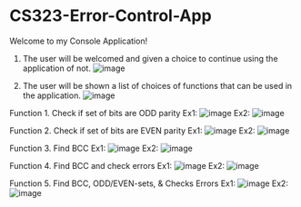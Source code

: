 # CS323-Error-Control-App

Welcome to my Console Application!

1. The user will be welcomed and given a choice to continue using the application of not.
![image](https://github.com/shanedenneycuizon/CS323-Error-Control-App/assets/111852805/cb287e27-881a-4865-ade3-0543b61c3088)

2. The user will be shown a list of choices of functions that can be used in the application.
![image](https://github.com/shanedenneycuizon/CS323-Error-Control-App/assets/111852805/b99fa6f7-f3cc-43e9-beed-f0a4c5f4f67c)

Function 1. Check if set of bits are ODD parity
Ex1: ![image](https://github.com/shanedenneycuizon/CS323-Error-Control-App/assets/111852805/9e60b3f6-99ae-49a7-a58c-1377f8b3cbe2)
Ex2: ![image](https://github.com/shanedenneycuizon/CS323-Error-Control-App/assets/111852805/4e3fd869-05ee-4f63-94dc-8ecf1c5ce9a9)
    
Function 2. Check if set of bits are EVEN parity
Ex1:
![image](https://github.com/shanedenneycuizon/CS323-Error-Control-App/assets/111852805/f1c36039-bcd0-4677-91e8-ec787317f17c)
Ex2:
![image](https://github.com/shanedenneycuizon/CS323-Error-Control-App/assets/111852805/0753640e-6c71-4949-bd51-cea1824d6a95)

Function 3. Find BCC
Ex1:
![image](https://github.com/shanedenneycuizon/CS323-Error-Control-App/assets/111852805/474ec048-a5f0-4f85-9bbf-acf6c79ee956)
Ex2:
![image](https://github.com/shanedenneycuizon/CS323-Error-Control-App/assets/111852805/26966822-a710-4183-9c69-258703e4d0de)

Function 4. Find BCC and check errors
Ex1:
![image](https://github.com/shanedenneycuizon/CS323-Error-Control-App/assets/111852805/2ecb421d-1f80-4993-8cef-b09f7db538dd)
Ex2:
![image](https://github.com/shanedenneycuizon/CS323-Error-Control-App/assets/111852805/ab27d16e-1e74-4af3-bb71-a7e7e33e8038)

Function 5. Find BCC, ODD/EVEN-sets, & Checks Errors
Ex1:
![image](https://github.com/shanedenneycuizon/CS323-Error-Control-App/assets/111852805/3a8760d2-bbdf-46af-805e-bfc23280da5c)
Ex2:
![image](https://github.com/shanedenneycuizon/CS323-Error-Control-App/assets/111852805/74bc5522-c309-4fc4-b744-102446606328)
